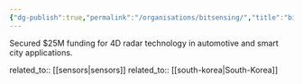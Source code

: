```yaml
---
{"dg-publish":true,"permalink":"/organisations/bitsensing/","title":"bitsensing"}
---
```



Secured $25M funding for 4D radar technology in automotive and smart city applications.

related_to:: [[sensors\|sensors]]
related_to:: [[south-korea\|South-Korea]]
